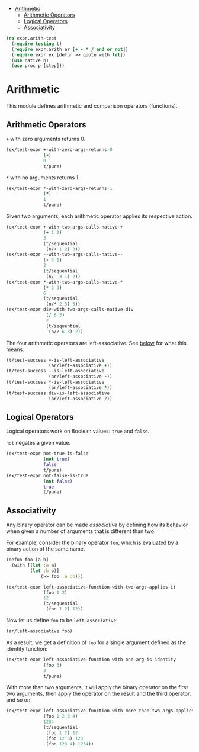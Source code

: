 * [Arithmetic](#arithmetic)
  * [Arithmetic Operators](#arithmetic-operators)
  * [Logical Operators](#logical-operators)
  * [Associativity](#associativity)
```clojure
(ns expr.arith-test
  (require testing t)
  (require expr.arith ar [+ - * / and or not])
  (require expr ex [defun >> quote with let])
  (use native n)
  (use proc p [step]))

```
# Arithmetic

This module defines arithmetic and comparison operators (functions).

## Arithmetic Operators

`+` with zero arguments returns 0.
```clojure
(ex/test-expr +-with-zero-args-returns-0
              (+)
              0
              t/pure)

```
`*` with no arguments returns 1.
```clojure
(ex/test-expr *-with-zero-args-returns-1
              (*)
              1
              t/pure)

```
Given two arguments, each arithmetic operator applies its respective action.
```clojure
(ex/test-expr +-with-two-args-calls-native-+
              (+ 1 2)
              3
              (t/sequential
               (n/+ 1 2) 3))
(ex/test-expr --with-two-args-calls-native--
              (- 3 1)
              2
              (t/sequential
               (n/- 3 1) 2))
(ex/test-expr *-with-two-args-calls-native-*
              (* 2 3)
              6
              (t/sequential
               (n/* 2 3) 6))
(ex/test-expr div-with-two-args-calls-native-div
               (/ 6 3)
               2
               (t/sequential
                (n// 6 3) 2))

```
The four arithmetic operators are left-associative. See [below](#associativity) for what this means.
```clojure
(t/test-success +-is-left-associative
                (ar/left-associative +))
(t/test-success --is-left-associative
                (ar/left-associative -))
(t/test-success *-is-left-associative
                (ar/left-associative *))
(t/test-success div-is-left-associative
                (ar/left-associative /))

```
## Logical Operators

Logical operators work on Boolean values: `true` and `false`.

`not` negates a given value.
```clojure
(ex/test-expr not-true-is-false
              (not true)
              false
              t/pure)
(ex/test-expr not-false-is-true
              (not false)
              true
              t/pure)

```
## Associativity

Any binary operator can be made _associative_ by defining how its behavior when given a number of arguments that is
different than two.

For example, consider the binary operator `foo`, which is evaluated by a binary action of the same name.
```clojure
(defun foo [a b]
  (with [(let :a a)
         (let :b b)]
             (>> foo :a :b)))

(ex/test-expr left-associative-function-with-two-args-applies-it
              (foo 1 2)
              12
              (t/sequential
               (foo 1 2) 12))


```
Now let us define `foo` to be `left-associative`:
```clojure
(ar/left-associative foo)

```
As a result, we get a definition of `foo` for a single argument defined as the identity function:
```clojure
(ex/test-expr left-associative-function-with-one-arg-is-identity
              (foo 3)
              3
              t/pure)

```
With more than two arguments, it will apply the binary operator on the first two arguments, then apply the operator
on the result and the third operator, and so on.
```clojure
(ex/test-expr left-associative-function-with-more-than-two-args-applies-it-in-order
              (foo 1 2 3 4)
              1234
              (t/sequential
               (foo 1 2) 12
               (foo 12 3) 123
               (foo 123 4) 1234))

```


